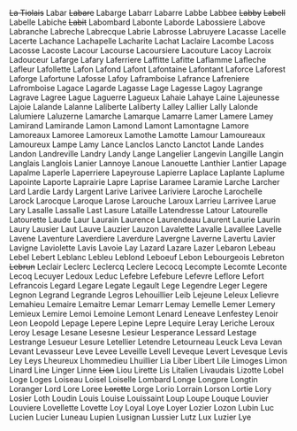 ~~La Tiolais~~
Labar
~~Labare~~
Labarge
Labarr
Labarre
Labbe
Labbee
~~Labby~~
~~Labell~~
Labelle
Labiche
~~Labit~~
Labombard
Labonte
Laborde
Labossiere
Labove
Labranche
Labreche
Labrecque
Labrie
Labrosse
Labruyere
Lacasse
Lacelle
Lacerte
Lachance
Lachapelle
Lacharite
Lachat
Laclaire
Lacombe
Lacoss
Lacosse
Lacoste
Lacour
Lacourse
Lacoursiere
Lacouture
Lacoy
Lacroix
Ladouceur
Lafarge
Lafary
Laferriere
Laffitte
Lafitte
Laflamme
Lafleche
Lafleur
Lafollette
Lafon
Lafond
Lafont
Lafontaine
Lafontant
Laforce
Laforest
Laforge
Lafortune
Lafosse
Lafoy
Laframboise
Lafrance
Lafreniere
Lafromboise
Lagace
Lagarde
Lagasse
Lage
Lagesse
Lagoy
Lagrange
Lagrave
Lagree
Lague
Laguerre
Lagueux
Lahaie
Lahaye
Laine
Lajeunesse
Lajoie
Lalande
Lalanne
Laliberte
Laliberty
Lalley
Lallier
Lally
Lalonde
Lalumiere
Laluzerne
Lamarche
Lamarque
Lamarre
Lamer
Lamere
Lamey
Lamirand
Lamirande
Lamon
Lamond
Lamont
Lamontagne
Lamore
Lamoreaux
Lamoree
Lamoreux
Lamothe
Lamotte
Lamour
Lamoureaux
Lamoureux
Lampe
Lamy
Lance
Lanclos
Lancto
Lanctot
Lande
Landes
Landon
Landreville
Landry
Landy
Lange
Langelier
Langevin
Langille
Langin
Langlais
Langlois
Lanier
Lannoye
Lanoue
Lanouette
Lanthier
Lantier
Lapage
Lapalme
Laperle
Laperriere
Lapeyrouse
Lapierre
Laplace
Laplante
Laplume
Lapointe
Laporte
Laprairie
Lapre
Laprise
Laramee
Laramie
Larche
Larcher
Lard
Lardie
Lardy
Largent
Larive
Larivee
Lariviere
Laroche
Larochelle
Larock
Larocque
Laroque
Larose
Larouche
Laroux
Larrieu
Larrivee
Larue
Lary
Lasalle
Lassalle
Last
Lasure
Lataille
Latendresse
Latour
Latourelle
Latourette
Laude
Laur
Laurain
Laurence
Laurendeau
Laurent
Laurie
Laurin
Laury
Lausier
Laut
Lauve
Lauzier
Lauzon
Lavalette
Lavalle
Lavallee
Lavelle
Lavene
Laventure
Laverdiere
Laverdure
Lavergne
Laverne
Lavertu
Lavier
Lavigne
Laviolette
Lavis
Lavoie
Lay
Lazard
Lazare
Lazer
Lebaron
Lebeau
Lebel
Lebert
Leblanc
Lebleu
Leblond
Leboeuf
Lebon
Lebourgeois
Lebreton
~~Lebrun~~
Leclair
Leclerc
Leclercq
Leclere
Lecocq
Lecompte
Lecomte
Leconte
Lecoq
Lecuyer
Ledoux
Leduc
Lefebre
Lefebure
Lefevre
Leflore
Lefort
Lefrancois
Legard
Legare
Legate
Legault
Lege
Legendre
Leger
Legere
Legnon
Legrand
Legrande
Legros
Lehouillier
Leib
Lejeune
Leleux
Lelievre
Lemahieu
Lemaire
Lemaitre
Lemar
Lemarr
Lemay
Lemelle
Lemer
Lemery
Lemieux
Lemire
Lemoi
Lemoine
Lemont
Lenard
Leneave
Lenfestey
Lenoir
Leon
Leopold
Lepage
Lepere
Lepine
Lepre
Lequire
Leray
Leriche
Leroux
Leroy
Lesage
Lesane
Lesesne
Lesieur
Lesperance
Lessard
Lestage
Lestrange
Lesueur
Lesure
Letellier
Letendre
Letourneau
Leuck
Leva
Levan
Levant
Levasseur
Leve
Levee
Leveille
Levell
Leveque
Levert
Levesque
Levis
Ley
Leys
Lheureux
Lhommedieu
Lhuillier
Lia
Liber
Libert
Lile
Limoges
Limon
Linard
Line
Linger
Linne
~~Lion~~
Liou
Lirette
Lis
Litalien
Livaudais
Lizotte
Lobel
Loge
Loges
Loiseau
Loisel
Loiselle
Lombard
Longe
Longpre
Longtin
Loranger
Lord
Lore
Loree
~~Lorette~~
Lorge
Lorio
Lorrain
Lorson
Lortie
Lory
Losier
Loth
Loudin
Louis
Louise
Louissaint
Loup
Loupe
Louque
Louvier
Louviere
Lovellette
Lovette
Loy
Loyal
Loye
Loyer
Lozier
Lozon
Lubin
Luc
Lucien
Lucier
Luneau
Lupien
Lusignan
Lussier
Lutz
Lux
Luzier
Lye
